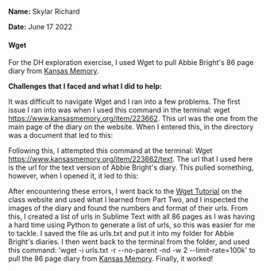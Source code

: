 **Name:** Skylar Richard

**Date:** June 17 2022

#### Wget 

For the DH exploration exercise, I used Wget to pull Abbie Bright's 86 page diary from [Kansas Memory](https://www.kansasmemory.org/). 

**Challenges that I faced and what I did to help:** 

It was difficult to navigate Wget and I ran into a few problems. The first issue I ran into was when I used this command in the terminal: wget https://www.kansasmemory.org/item/223662. This url was the one from the main page of the diary on the website. When I entered this, in the directory was a document that led to this:

Following this, I attempted this command at the terminal: Wget https://www.kansasmemory.org/item/223662/text. The url that I used here is the url for the text version of Abbie Bright's diary. This pulled something, however, when I opened it, it led to this: 

After encountering these errors, I went back to the [Wget Tutorial](https://craftingdh.netlify.app/tutorials/wget/#basic-usage) on the class website and used what I learned from Part Two, and I inspected the images of the diary and found the numbers and format of their urls. From this, I created a list of urls in Sublime Text with all 86 pages as I was having a hard time using Python to generate a list of urls, so this was easier for me to tackle. I saved the file as urls.txt and put it into my folder for Abbie Bright's diaries. I then went back to the terminal from the folder, and used this command: 'wget -i urls.txt -r --no-parent -nd -w 2 --limit-rate=100k' to pull the 86 page diary from [Kansas Memory](https://www.kansasmemory.org/). Finally, it worked! 


